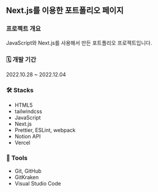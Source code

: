 ## Next.js를 이용한 포트폴리오 페이지

### 프로젝트 개요
JavaScript와 Next.js를 사용해서 만든 포트폴리오 프로젝트입니다.

### 🗓 개발 기간
2022.10.28 ~ 2022.12.04

### 🛠️ Stacks
- HTML5
- tailwindcss
- JavaScript
- Next.js
- Prettier, ESLint, webpack
- Notion API
- Vercel

### 🔧 Tools
- Git, GitHub
- GitKraken
- Visual Studio Code
